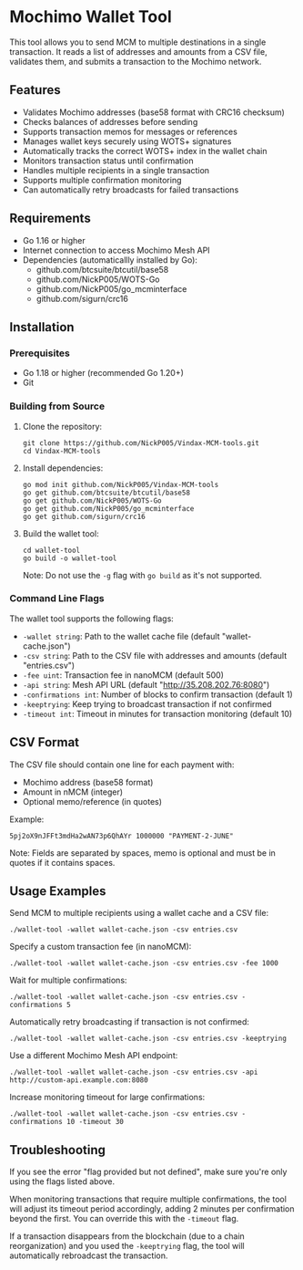 # Mochimo Wallet Tool

This tool allows you to send MCM to multiple destinations in a single transaction. It reads a list of addresses and amounts from a CSV file, validates them, and submits a transaction to the Mochimo network.

## Features

- Validates Mochimo addresses (base58 format with CRC16 checksum)
- Checks balances of addresses before sending
- Supports transaction memos for messages or references
- Manages wallet keys securely using WOTS+ signatures
- Automatically tracks the correct WOTS+ index in the wallet chain
- Monitors transaction status until confirmation
- Handles multiple recipients in a single transaction
- Supports multiple confirmation monitoring
- Can automatically retry broadcasts for failed transactions

## Requirements

- Go 1.16 or higher
- Internet connection to access Mochimo Mesh API
- Dependencies (automaticallly installed by Go):
  - github.com/btcsuite/btcutil/base58
  - github.com/NickP005/WOTS-Go
  - github.com/NickP005/go_mcminterface
  - github.com/sigurn/crc16

## Installation

### Prerequisites

- Go 1.18 or higher (recommended Go 1.20+)
- Git

### Building from Source

1. Clone the repository:
   ```
   git clone https://github.com/NickP005/Vindax-MCM-tools.git
   cd Vindax-MCM-tools
   ```

2. Install dependencies:
   ```
   go mod init github.com/NickP005/Vindax-MCM-tools
   go get github.com/btcsuite/btcutil/base58
   go get github.com/NickP005/WOTS-Go
   go get github.com/NickP005/go_mcminterface
   go get github.com/sigurn/crc16
   ```

3. Build the wallet tool:
   ```
   cd wallet-tool
   go build -o wallet-tool
   ```
   
   Note: Do not use the `-g` flag with `go build` as it's not supported.

### Command Line Flags

The wallet tool supports the following flags:

- `-wallet string`: Path to the wallet cache file (default "wallet-cache.json")
- `-csv string`: Path to the CSV file with addresses and amounts (default "entries.csv")
- `-fee uint`: Transaction fee in nanoMCM (default 500)
- `-api string`: Mesh API URL (default "http://35.208.202.76:8080")
- `-confirmations int`: Number of blocks to confirm transaction (default 1)
- `-keeptrying`: Keep trying to broadcast transaction if not confirmed
- `-timeout int`: Timeout in minutes for transaction monitoring (default 10)

## CSV Format

The CSV file should contain one line for each payment with:
- Mochimo address (base58 format)
- Amount in nMCM (integer)
- Optional memo/reference (in quotes)

Example:
```
5pj2oX9nJFFt3mdHa2wAN73p6QhAYr 1000000 "PAYMENT-2-JUNE"
```

Note: Fields are separated by spaces, memo is optional and must be in quotes if it contains spaces.

## Usage Examples

Send MCM to multiple recipients using a wallet cache and a CSV file:
```
./wallet-tool -wallet wallet-cache.json -csv entries.csv
```

Specify a custom transaction fee (in nanoMCM):
```
./wallet-tool -wallet wallet-cache.json -csv entries.csv -fee 1000
```

Wait for multiple confirmations:
```
./wallet-tool -wallet wallet-cache.json -csv entries.csv -confirmations 5
```

Automatically retry broadcasting if transaction is not confirmed:
```
./wallet-tool -wallet wallet-cache.json -csv entries.csv -keeptrying
```

Use a different Mochimo Mesh API endpoint:
```
./wallet-tool -wallet wallet-cache.json -csv entries.csv -api http://custom-api.example.com:8080
```

Increase monitoring timeout for large confirmations:
```
./wallet-tool -wallet wallet-cache.json -csv entries.csv -confirmations 10 -timeout 30
```

## Troubleshooting

If you see the error "flag provided but not defined", make sure you're only using the flags listed above.

When monitoring transactions that require multiple confirmations, the tool will adjust its timeout period accordingly, adding 2 minutes per confirmation beyond the first. You can override this with the `-timeout` flag.

If a transaction disappears from the blockchain (due to a chain reorganization) and you used the `-keeptrying` flag, the tool will automatically rebroadcast the transaction.
